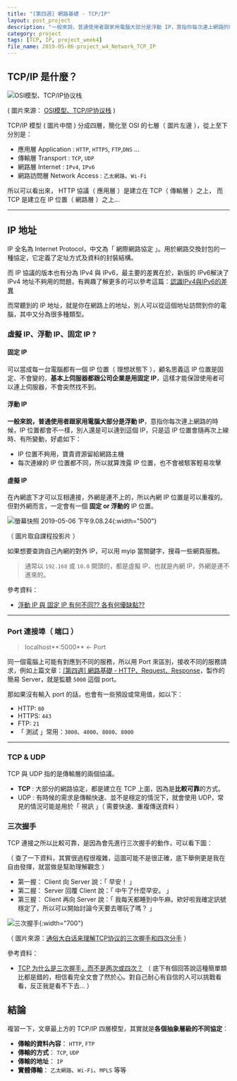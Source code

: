 ```yaml
---
title: "[第四週] 網路基礎 - TCP/IP"
layout: post_project
description: "一般來說，普通使用者跟家用電腦大部分是浮動 IP，意指你每次連上網路的時候，IP 位置都會不一樣，別人還是可以連到這個 IP，只是這 IP 位置會隨再次上線時、有所變動。"
category: project
tags: [TCP, IP, project_week4]
file_name: 2019-05-06-project_w4_Network_TCP_IP
---
```

## TCP/IP 是什麼？
![OSI模型、TCP/IP协议栈](https://arch-long.cn/assets/tcp_ip.png)

( 圖片來源： [OSI模型、TCP/IP协议栈](https://arch-long.cn/articles/network/OSI模型TCPIP协议栈.html) )

TCP/IP 模型 ( 圖片中間 ) 分成四層，簡化至 OSI 的七層（ 圖片左邊 ），從上至下分別是：

- 應用層 Application : `HTTP`, `HTTPS`, `FTP`,`DNS` ...
- 傳輸層 Transport : `TCP`, `UDP`
- 網路層 Internet : `IPv4`, `IPv6`
- 網路訪問層 Network Access : `乙太網路`、`Wi-Fi`

所以可以看出來， HTTP 協議（ 應用層 ）是建立在 TCP（ 傳輸層 ）之上，
而 TCP 是建立在 IP 位置（ 網路層 ）之上...

---
## IP 地址

IP 全名為 Internet Protocol，中文為「 網際網路協定 」。用於網路交換封包的一種協定，它定義了定址方式及資料的封裝結構。

而 IP 協議的版本也有分為 IPv4 與 IPv6，最主要的差異在於，新版的 IPv6解決了 IPv4 地址不夠用的問題，有興趣了解更多的可以參考這篇：[認識IPv4與IPv6的差異](https://www.ithome.com.tw/tech/92046)

而常聽到的 IP 地址，就是你在網路上的地址，別人可以從這個地址訪問到你的電腦，其中又分為很多種類型。

### 虛擬 IP、浮動 IP、固定 IP ?

#### 固定 IP
可以當成每一台電腦都有一個 IP 位置（ 理想狀態下 ），顧名思義這 IP 位置是固定、不會變的，**基本上伺服器都跟公司企業是用固定 IP**，這樣才能保證使用者可以連上伺服器，不會突然找不到。

#### 浮動 IP
**一般來說，普通使用者跟家用電腦大部分是浮動 IP**，意指你每次連上網路的時候，IP 位置都會不一樣，別人還是可以連到這個 IP，只是這 IP 位置會隨再次上線時、有所變動，好處如下：
- IP 位置不夠用，寶貴資源留給網路主機
- 每次連線的 IP 位置都不同，所以就算洩露 IP 位置，也不會被駭客輕易攻擊

#### 虛擬 IP

在內網底下才可以互相連接，外網是連不上的，所以內網 IP 位置是可以重複的。但對外網而言，一定會有一個 **固定 or 浮動的** IP 位置。

![螢幕快照 2019-05-06 下午9.08.24](https://i.imgur.com/jldDuJZ.jpg){:width="500"}

（ 圖片取自課程投影片 ）

如果想要查詢自己內網的對外 IP，可以用 myip 當關鍵字，搜尋一些網頁服務。

> 通常以 `192.168` 或 `10.0` 開頭的，都是虛擬 IP、也就是內網 IP，外網是連不進來的。

參考資料：
- [浮動 IP 與 固定 IP 有何不同?? 各有何優缺點??](https://ithelp.ithome.com.tw/questions/10000796)

---
### Port 連接埠（ 端口 ）

> localhost**:5000** ← Port

同一個電腦上可能有對應到不同的服務，所以用 Port 來區別，接收不同的服務請求，例如上篇文章：[[第四週] 網路基礎 - HTTP、Request、Response](https://yakimhsu.com/project/project_w4_Network_http.html)，製作的簡易 Server，就是監聽 `5000` 這個 port。

那如果沒有輸入 port 的話，也會有一些預設或常用值，如以下：
- HTTP: `80`
- HTTPS: `443`
- FTP: `21`
- 「 測試 」常用：`3000`、`4000`、`8080`、`8000`

---
### TCP & UDP

TCP 與 UDP 指的是傳輸層的兩個協議。

- **TCP** : 大部分的網路協定，都是建立在 TCP 上面，因為是**比較可靠**的方式。
- UDP : 有時候的需求是傳輸快速、並不是穩定的情況下，就會使用 UDP，常見的情況可能是用於「 視訊 」（ 需要快速、重複傳送資料 ）

### 三次握手

TCP 連接之所以比較可靠，是因為會先進行三次握手的動作，可以看下圖：

（ 查了一下資料，其實很過程很複雜，這圖可能不是很正確，底下舉例更是我在自由發揮，就當做是幫助理解觀念 ）

- 第一握： Client 向 Server 說：「 早安！ 」
- 第二握： Server 回覆 Client 說：「 中午了什麼早安。 」
- 第三握： Client 再向 Server 說：「 我每天都睡到中午麻。欸好啦我確定訊號穩定了，所以可以開始討論今天要去哪玩了嗎？ 」

![三次握手](https://camo.githubusercontent.com/91cee189ca7c400e3be6aa35cdda000ecbb58930/687474703a2f2f6f6f327239726e7a702e626b742e636c6f7564646e2e636f6d2f3630363537332d32303137303331373139313333363933322d313635343735313132332e706e67){:width="700"}

（ 圖片來源：[通俗大白话来理解TCP协议的三次握手和四次分手](https://github.com/jawil/blog/issues/14) ）

參考資料：
- [TCP 为什么是三次握手，而不是两次或四次？](https://www.zhihu.com/question/24853633) （ 底下有個回答說這種簡單類比都是錯的，相信看完全文會了然於心。對自己耐心有自信的人可以挑戰看看，反正我是看不下去... ）

## 結論

複習一下，文章最上方的 TCP/IP 四層模型，其實就是**各個抽象層級的不同協定**：

- **傳輸的資料內容**： `HTTP`, `FTP`
- **傳輸的方式**： `TCP`, `UDP`
- **傳輸的地址**： `IP`
- **實體傳輸**： `乙太網路`、`Wi-Fi`、`MPLS` 等等